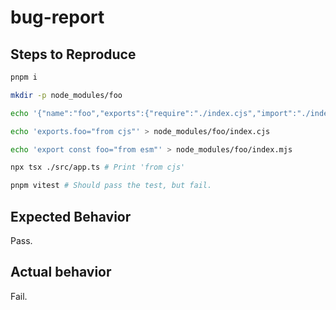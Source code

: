 # bug-report

## Steps to Reproduce

```sh
pnpm i

mkdir -p node_modules/foo

echo '{"name":"foo","exports":{"require":"./index.cjs","import":"./index.mjs"}}' > node_modules/foo/package.json

echo 'exports.foo="from cjs"' > node_modules/foo/index.cjs

echo 'export const foo="from esm"' > node_modules/foo/index.mjs

npx tsx ./src/app.ts # Print 'from cjs'

pnpm vitest # Should pass the test, but fail.
```

## Expected Behavior

Pass.

## Actual behavior

Fail.
